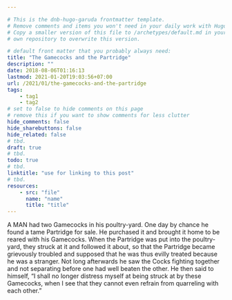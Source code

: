 ```yaml
---

# This is the dnb-hugo-garuda frontmatter template. 
# Remove comments and items you won't need in your daily work with Hugo.
# Copy a smaller version of this file to /archetypes/default.md in your
# own repository to overwrite this version.

# default front matter that you probably always need:
title: "The Gamecocks and the Partridge"
description: ""
date: 2018-08-06T01:16:13
lastmod: 2021-01-20T19:03:56+07:00
url: /2021/01/the-gamecocks-and-the-partridge
tags:
    - tag1
    - tag2
# set to false to hide comments on this page
# remove this if you want to show comments for less clutter
hide_comments: false
hide_sharebuttons: false
hide_related: false
# tbd.
draft: true
# tbd.
todo: true
# tbd.
linktitle: "use for linking to this post"
# tbd.
resources:
    - src: "file"
      name: "name"
      title: "title"
---
```

A MAN had two Gamecocks in his poultry-yard. One day by chance he found a tame Partridge for sale. He purchased it and brought it home to be reared with his Gamecocks. When the Partridge was put into the poultry-yard, they struck at it and followed it about, so that the Partridge became grievously troubled and supposed that he was thus evilly treated because he was a stranger. Not long afterwards he saw the Cocks fighting together and not separating before one had well beaten the other. He then said to himself, “I shall no longer distress myself at being struck at by these Gamecocks, when I see that they cannot even refrain from quarreling with each other.”


